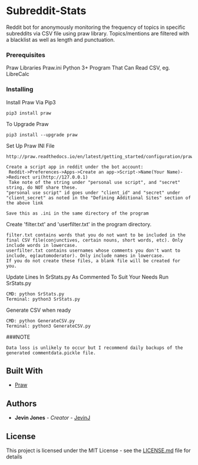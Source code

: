 # Subreddit-Stats

Reddit bot for anonymously monitoring the frequency of topics in specific subreddits via CSV file using praw library. Topics/mentions are filtered with a blacklist as well as length and punctuation. 

### Prerequisites

Praw Libraries
Praw.ini
Python 3+
Program That Can Read CSV, eg. LibreCalc

### Installing

Install Praw Via Pip3
```
pip3 install praw
```

To Upgrade Praw
```
pip3 install --upgrade praw
```

Set Up Praw INI File
```
http://praw.readthedocs.io/en/latest/getting_started/configuration/prawini.html

Create a script app in reddit under the bot account:
 Reddit->Preferences->Apps->Create an app->Script->Name(Your Name)->Redirect uri(http://127.0.0.1)
 Take note of the string under "personal use script", and "secret" string, do NOT share these.
"personal use script" id goes under "client_id" and "secret" under "client_secret" as noted in the "Defining Additional Sites" section of the above link

Save this as .ini in the same directory of the program
```

Create 'filter.txt' and 'userfilter.txt' in the program directory.
```
filter.txt contains words that you do not want to be included in the final CSV file(conjunctives, certain nouns, short words, etc). Only include words in lowercase.
userfilter.txt contains usernames whose comments you don't want to include, eg(automoderator). Only include names in lowercase.
If you do not create these files, a blank file will be created for you.
```

Update Lines In SrStats.py As Commented To Suit Your Needs
Run SrStats.py
```
CMD: python SrStats.py
Terminal: python3 SrStats.py
```
Generate CSV when ready
```
CMD: python GenerateCSV.py
Terminal: python3 GenerateCSV.py
```

###NOTE
```
Data loss is unlikely to occur but I recommend daily backups of the generated commentdata.pickle file.
```

## Built With

* [Praw](http://praw.readthedocs.io/en/latest/index.html)


## Authors

* **Jevin Jones** - *Creator* - [JevinJ](https://github.com/JevinJ)

## License

This project is licensed under the MIT License - see the [LICENSE.md](LICENSE.md) file for details

